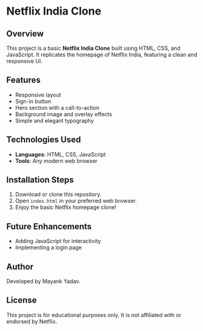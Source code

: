 # Netflix India Clone

## Overview
This project is a basic **Netflix India Clone** built using HTML, CSS, and JavaScript. It replicates the homepage of Netflix India, featuring a clean and responsive UI.

## Features
- Responsive layout
- Sign-in button
- Hero section with a call-to-action
- Background image and overlay effects
- Simple and elegant typography

## Technologies Used
- **Languages**: HTML, CSS, JavaScript
- **Tools**: Any modern web browser

## Installation Steps
1. Download or clone this repository.
2. Open `index.html` in your preferred web browser.
3. Enjoy the basic Netflix homepage clone!

## Future Enhancements
- Adding JavaScript for interactivity
- Implementing a login page

## Author
Developed by Mayank Yadav.

## License
This project is for educational purposes only. It is not affiliated with or endorsed by Netflix.

